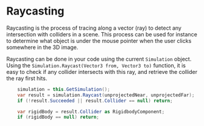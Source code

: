 # Raycasting

<div class="doc-incomplete"/>

Raycasting is the process of tracing along a vector (ray) to detect any intersection with colliders in a scene. This process can be used for instance to determine what object is under the mouse pointer when the user clicks somewhere in the 3D image.

Raycasting can be done in your code using the current ```Simulation``` object. Using the ```Simulation.Raycast(Vector3 from, Vector3 to)``` function, it is easy to check if any collider intersects with this ray, and retrieve the collider the ray first hits.

```cs
    simulation = this.GetSimulation();
    var result = simulation.Raycast(unprojectedNear, unprojectedFar);
    if (!result.Succeeded || result.Collider == null) return;

    var rigidBody = result.Collider as RigidbodyComponent;
    if (rigidBody == null) return;
```
